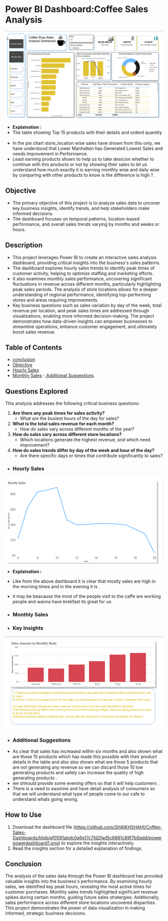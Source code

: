# Power BI Dashboard:Coffee Sales Analysis 
![Dashboard Screenshot](
https://github.com/SHAIKHSHAHI/Coffee-Sales-Dashboards/blob/ef0591abdc0a6e17c7fd2fad5c6691c89f7b9add/powerpowerdashboard1.png)
- **Explaination :**
- The table showing Top 15 products with their details and orderd quantity .
- In the pie chart store_location wise sales have shown from this only, we have understood that Lower Manhatten has Generated Lowest Sales and needs Improvement in Performance.
- Least earning products shown to help us to take desicion whether to continue with this products or not by showing their sales to let us understand how much exactly it is earning monthly wise and daily wise by comparing with other products to know is the difference is high ?.
 

## Objective
- The primary objective of this project is to analyze sales data to uncover key business insights, identify trends, and help stakeholders make informed decisions. 
- The dashboard focuses on temporal patterns, location-based performance, and overall sales trends varying by months and weeks or hours.
## Description

- This project leverages Power BI to create an interactive sales analysis dashboard, providing critical insights into the business's sales patterns.
-  The dashboard explores hourly sales trends to identify peak times of customer activity, helping to optimize staffing and marketing efforts.
-  It also examines monthly sales performance, uncovering significant fluctuations in revenue across different months, particularly highlighting peak sales periods. The analysis of store locations allows for a deeper understanding of regional performance, identifying top-performing stores and areas requiring improvements.
-  Key business questions such as sales variation by day of the week, total revenue per location, and peak sales times are addressed through visualizations, enabling more informed decision-making. The project demonstrates how data-driven insights can empower businesses to streamline operations, enhance customer engagement, and ultimately boost sales revenue.
   
## Table of Contents
-  [conclusion](#conclusion)
-  [ Objective ](#Objective)
-  [Hourly Sales  ](#Hourly-Sales)
-  [Monthly Sales](#Monthly-Sales)
-[ Additional Suggestions ](#Additional-Suggestions)
 ## Questions Explored
This analysis addresses the following critical business questions:
1. **Are there any peak times for sales activity?**
   - What are the busiest hours of the day for sales?
2. **What is the total sales revenue for each month?**
   - How do sales vary across different months of the year?
3. **How do sales vary across different store locations?**
   - Which locations generate the highest revenue, and which need improvement?
4. **How do sales trends differ by day of the week and hour of the day?**
   - Are there specific days or times that contribute significantly to sales?
   
- ### Hourly Sales
![Dashboard Screenshot](https://github.com/SHAIKHSHAHI/Coffee-Sales-Dashboards/blob/74dafa57967950212b7fc5a0ef6514f4b5eee1b3/hourly.png)
- **Explaination :**
-  Like from the above dashboard it is clear that mostly sales are high in the morning times and in the evening it is .
-  it may be beacause the most of the people visit to the caffe are working people and wanna have brekfast its great for us.
   
 

- ### Monthly Sales
- ### Key Insights
![Dashboard Screenshot](https://github.com/SHAIKHSHAHI/Coffee-Sales-Dashboards/blob/eabdf6c4093e6b3225e15b315f369eefcc9e8102/Monthly%20sales.png)

- ###  Additional Suggestions 
- As clear that sales has increased within six months and also shown what are those 15 products which has made this possible with their product details in the table and also also shown what are those 5 products that are not generating any revenue so we can discard those 10 low generating products and safely can increase the quatity of high generating products .
- we shhould provide some evening offers so that it will help customers .
- There is a need to eaxmine and have detail analysis of consumers so that we will understand what type of people come to our cafe to understand whats going wrong.



## How to Use
1. Download the dashboard file (https://github.com/SHAIKHSHAHI/Coffee-Sales-Dashboards/blob/ef0591abdc0a6e17c7fd2fad5c6691c89f7b9add/powerpowerdashboard1.png)
 to explore the insights interactively. 
2. Read the insights section  for a detailed explanation of findings.
  

## Conclusion
The analysis of the sales data through the Power BI dashboard has provided valuable insights into the business's performance. By examining hourly sales, we identified key peak hours, revealing the most active times for customer purchases. Monthly sales trends highlighted significant revenue spikes during certain months, guiding future sales stratergies. Additionally, sales performance across different store locations uncovered disparities. This project demonstrates the power of data visualization in making informed, strategic business decisions.
